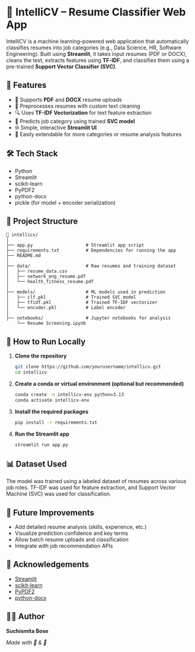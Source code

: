 # 📝 IntelliCV – Resume Classifier Web App

IntelliCV is a machine learning–powered web application that automatically classifies resumes into job categories (e.g., Data Science, HR, Software Engineering). Built using **Streamlit**, it takes input resumes (PDF or DOCX), cleans the text, extracts features using **TF-IDF**, and classifies them using a pre-trained **Support Vector Classifier (SVC)**.

## 🚀 Features

- 📄 Supports **PDF** and **DOCX** resume uploads
- 🧹 Preprocesses resumes with custom text cleaning
- 🔍 Uses **TF-IDF Vectorization** for text feature extraction
- 🧠 Predicts job category using trained **SVC model**
- 🌐 Simple, interactive **Streamlit UI**
- 🧰 Easily extendable for more categories or resume analysis features

## 🛠️ Tech Stack

- Python
- Streamlit
- scikit-learn
- PyPDF2
- python-docx
- pickle (for model + encoder serialization)

## 📂 Project Structure

```
📁 intellicv/
│
├── app.py                    # Streamlit app script
├── requirements.txt          # Dependencies for running the app
├── README.md
│
├── data/                     # Raw resumes and training dataset
│   ├── resume_data.csv
│   ├── network_eng_resume.pdf
│   └── health_fitness_resume.pdf
│
├── models/                   # ML models used in prediction
│   ├── clf.pkl               # Trained SVC model
│   ├── tfidf.pkl             # Trained TF-IDF vectorizer
│   └── encoder.pkl           # Label encoder
│
├── notebooks/                # Jupyter notebooks for analysis
    └── Resume Screening.ipynb
```

## 🧪 How to Run Locally

1. **Clone the repository**

   ```bash
   git clone https://github.com/yourusername/intellicv.git
   cd intellicv
   ```

2. **Create a conda or virtual environment (optional but recommended)**

   ```bash
   conda create -n intellicv-env python=3.13
   conda activate intellicv-env
   ```

3. **Install the required packages**

   ```bash
   pip install -r requirements.txt
   ```

4. **Run the Streamlit app**
   ```bash
   streamlit run app.py
   ```

## 📊 Dataset Used

The model was trained using a labeled dataset of resumes across various job roles. TF-IDF was used for feature extraction, and Support Vector Machine (SVC) was used for classification.

## 🔮 Future Improvements

- Add detailed resume analysis (skills, experience, etc.)
- Visualize prediction confidence and key terms
- Allow batch resume uploads and classification
- Integrate with job recommendation APIs

## 🙌 Acknowledgements

- [Streamlit](https://streamlit.io/)
- [scikit-learn](https://scikit-learn.org/)
- [PyPDF2](https://pypi.org/project/PyPDF2/)
- [python-docx](https://python-docx.readthedocs.io/)

## 🧑‍💻 Author

**Suchismita Bose**


*Made with 💚 & 🐍*

